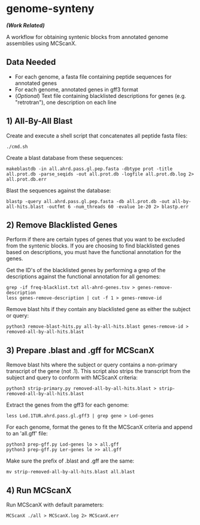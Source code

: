 # genome-synteny
**_(Work Related)_**

A workflow for obtaining syntenic blocks from annotated genome assemblies using MCScanX.
## Data Needed
- For each genome, a fasta file containing peptide sequences for annotated genes 
- For each genome, annotated genes in gff3 format
- (_Optional_) Text file containing blacklisted descriptions for genes (e.g. "retrotran"), one description on each line

## 1) All-By-All Blast
Create and execute a shell script that concatenates all peptide fasta files:
```
./cmd.sh
```

Create a blast database from these sequences:
```
makeblastdb -in all.ahrd.pass.gl.pep.fasta -dbtype prot -title all.prot.db -parse_seqids -out all.prot.db -logfile all.prot.db.log 2> all.prot.db.err
```

Blast the sequences against the database:
```
blastp -query all.ahrd.pass.gl.pep.fasta -db all.prot.db -out all-by-all-hits.blast -outfmt 6 -num_threads 60 -evalue 1e-20 2> blastp.err
```

## 2) Remove Blacklisted Genes
Perform if there are certain types of genes that you want to be excluded from the syntenic blocks. If you are choosing to find blacklisted genes based on descriptions, you must have the functional annotation for the genes. 

Get the ID's of the blacklisted genes by performing a grep of the descriptions against the functional annotation for all genomes:
```
grep -if freq-blacklist.txt all-ahrd-genes.tsv > genes-remove-description
less genes-remove-description | cut -f 1 > genes-remove-id
```

Remove blast hits if they contain any blacklisted gene as either the subject or query:
```
python3 remove-blast-hits.py all-by-all-hits.blast genes-remove-id > removed-all-by-all-hits.blast
```

## 3) Prepare .blast and .gff for MCScanX
Remove blast hits where the subject or query contains a non-primary transcript of the gene (not .1). This script also strips the transcript from the subject and query to conform with MCScanX criteria:
```
python3 strip-primary.py removed-all-by-all-hits.blast > strip-removed-all-by-all-hits.blast
```

Extract the genes from the gff3 for each genome:
```
less Lod.1TUR.ahrd.pass.gl.gff3 | grep gene > Lod-genes
```
For each genome, format the genes to fit the MCScanX criteria and append to an 'all.gff' file: 
```
python3 prep-gff.py Lod-genes lo > all.gff
python3 prep-gff.py Ler-genes le >> all.gff
```

Make sure the prefix of .blast and .gff are the same:
```
mv strip-removed-all-by-all-hits.blast all.blast
```

## 4) Run MCScanX
Run MCScanX with default parameters:
```
MCScanX ./all > MCScanX.log 2> MCScanX.err
```


